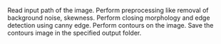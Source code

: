 Read input path of the image. Perform preprocessing like removal of background noise, skewness. Perform closing morphology and edge detection using canny edge. Perform contours on the image. Save the contours image in the specified output folder.